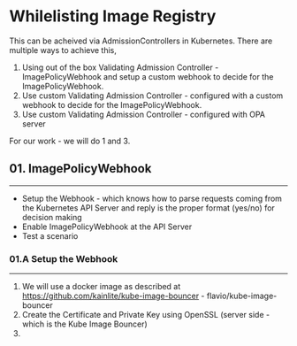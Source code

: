 # Whilelisting Image Registry

This can be acheived via AdmissionControllers in Kubernetes. There are multiple ways to achieve this, 

1. Using out of the box Validating Admission Controller  - ImagePolicyWebhook and setup a custom webhook to decide for the ImagePolicyWebhook. 
2. Use custom Validating Admission Controller - configured with a custom webhook to decide for the ImagePolicyWebhook. 
3. Use custom Validating Admission Controller - configured with OPA server

For our work - we will do 1 and 3. 

## 01. ImagePolicyWebhook 
---

- Setup the Webhook - which knows how to parse requests coming from the Kubernetes API Server and reply is the proper format (yes/no) for decision making
- Enable ImagePolicyWebhook at the API Server 
- Test a scenario

### 01.A Setup the Webhook
---

1. We will use a docker image as described at https://github.com/kainlite/kube-image-bouncer - flavio/kube-image-bouncer
2. Create the Certificate and Private Key using OpenSSL (server side - which is the Kube Image Bouncer)
3. 
